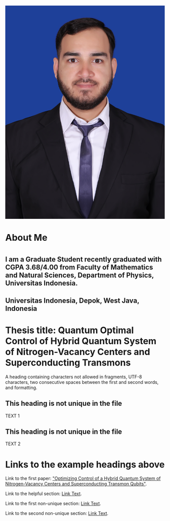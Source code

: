 ![Image Alt](https://github.com/Naseer1996/Naseer1996.github.io/blob/main/IMG_0740_3x4.jpg?raw=true)
# About Me
#

## I am a Graduate Student recently graduated with CGPA 3.68/4.00 from Faculty of Mathematics and Natural Sciences, Department of Physics, Universitas Indonesia.
## Universitas Indonesia, Depok, West Java, Indonesia

# Thesis title: Quantum Optimal Control of Hybrid Quantum System of Nitrogen-Vacancy Centers and Superconducting Transmons
A heading containing characters not allowed in fragments, UTF-8 characters, two consecutive spaces between the first and second words, and formatting.

## This heading is not unique in the file

TEXT 1

## This heading is not unique in the file

TEXT 2

# Links to the example headings above

Link to the first paper: ["Optimizing Control of a Hybrid Quantum System of Nitrogen-Vacancy Centers and Superconducting Transmon Qubits"](#https://doi.org/10.1088/1742-6596/2866/1/012080).

Link to the helpful section: [Link Text](#thisll--be-a-helpful-section-about-the-greek-letter-Θ).

Link to the first non-unique section: [Link Text](#this-heading-is-not-unique-in-the-file).

Link to the second non-unique section: [Link Text](#this-heading-is-not-unique-in-the-file-1).
